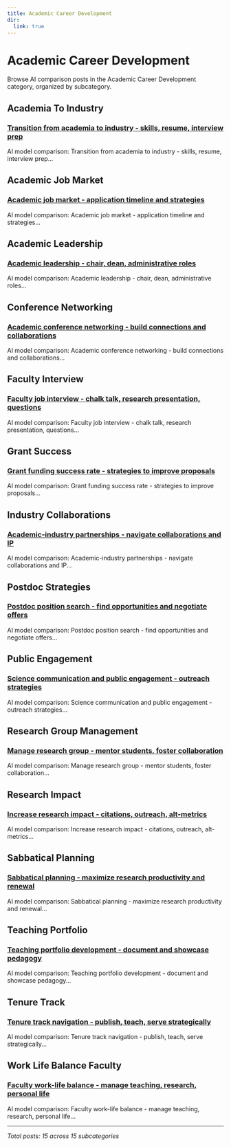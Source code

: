 ```yaml
---
title: Academic Career Development
dir:
  link: true
---
```


# Academic Career Development

Browse AI comparison posts in the Academic Career Development category, organized by subcategory.

## Academia To Industry

### [Transition from academia to industry - skills, resume, interview prep](academia-to-industry/deepseek-vs-gemini-vs-grok-academia-to-industry-3770.md)

AI model comparison: Transition from academia to industry - skills, resume, interview prep...

## Academic Job Market

### [Academic job market - application timeline and strategies](academic-job-market/chatgpt-vs-gemini-vs-grok-academic-job-market-2375.md)

AI model comparison: Academic job market - application timeline and strategies...

## Academic Leadership

### [Academic leadership - chair, dean, administrative roles](academic-leadership/chatgpt-vs-gemini-vs-grok-academic-leadership-8839.md)

AI model comparison: Academic leadership - chair, dean, administrative roles...

## Conference Networking

### [Academic conference networking - build connections and collaborations](conference-networking/chatgpt-vs-deepseek-vs-mistral-conference-networking-3943.md)

AI model comparison: Academic conference networking - build connections and collaborations...

## Faculty Interview

### [Faculty job interview - chalk talk, research presentation, questions](faculty-interview/gemini-vs-grok-vs-mistral-faculty-interview-4666.md)

AI model comparison: Faculty job interview - chalk talk, research presentation, questions...

## Grant Success

### [Grant funding success rate - strategies to improve proposals](grant-success/chatgpt-vs-claude-vs-mistral-grant-success-6982.md)

AI model comparison: Grant funding success rate - strategies to improve proposals...

## Industry Collaborations

### [Academic-industry partnerships - navigate collaborations and IP](industry-collaborations/chatgpt-vs-deepseek-vs-mistral-industry-collaborations-9789.md)

AI model comparison: Academic-industry partnerships - navigate collaborations and IP...

## Postdoc Strategies

### [Postdoc position search - find opportunities and negotiate offers](postdoc-strategies/chatgpt-vs-deepseek-vs-grok-postdoc-strategies-4833.md)

AI model comparison: Postdoc position search - find opportunities and negotiate offers...

## Public Engagement

### [Science communication and public engagement - outreach strategies](public-engagement/gemini-vs-grok-vs-mistral-public-engagement-9860.md)

AI model comparison: Science communication and public engagement - outreach strategies...

## Research Group Management

### [Manage research group - mentor students, foster collaboration](research-group-management/chatgpt-vs-gemini-vs-mistral-research-group-management-2260.md)

AI model comparison: Manage research group - mentor students, foster collaboration...

## Research Impact

### [Increase research impact - citations, outreach, alt-metrics](research-impact/gemini-vs-grok-vs-mistral-research-impact-9791.md)

AI model comparison: Increase research impact - citations, outreach, alt-metrics...

## Sabbatical Planning

### [Sabbatical planning - maximize research productivity and renewal](sabbatical-planning/chatgpt-vs-gemini-vs-mistral-sabbatical-planning-2332.md)

AI model comparison: Sabbatical planning - maximize research productivity and renewal...

## Teaching Portfolio

### [Teaching portfolio development - document and showcase pedagogy](teaching-portfolio/chatgpt-vs-deepseek-vs-grok-teaching-portfolio-8062.md)

AI model comparison: Teaching portfolio development - document and showcase pedagogy...

## Tenure Track

### [Tenure track navigation - publish, teach, serve strategically](tenure-track/chatgpt-vs-grok-vs-mistral-tenure-track-6752.md)

AI model comparison: Tenure track navigation - publish, teach, serve strategically...

## Work Life Balance Faculty

### [Faculty work-life balance - manage teaching, research, personal life](work-life-balance-faculty/claude-vs-deepseek-vs-grok-work-life-balance-faculty-4697.md)

AI model comparison: Faculty work-life balance - manage teaching, research, personal life...

---

*Total posts: 15 across 15 subcategories*
